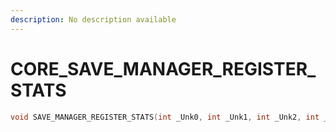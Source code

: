 ```yaml
---
description: No description available 
---
```


# CORE\_SAVE_MANAGER_REGISTER_STATS

```cpp
void SAVE_MANAGER_REGISTER_STATS(int _Unk0, int _Unk1, int _Unk2, int _Unk3, int _Unk4);
```